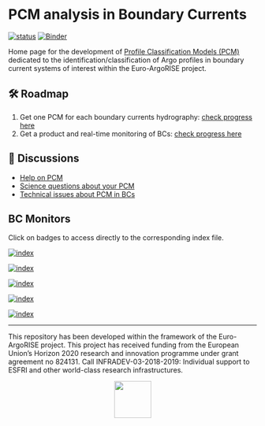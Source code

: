 # PCM analysis in Boundary Currents

[![status](https://img.shields.io/badge/lifecycle-experimental-orange)](https://lifecycle.r-lib.org/articles/stages.html#experimental)
[![Binder](https://img.shields.io/static/v1.svg?logo=Jupyter&label=MyBinder&message=demo&color=blue)](https://mybinder.org/v2/gh/euroargodev/binder-sandbox/virtual-fleet?urlpath=git-pull%3Frepo%3Dhttps%253A%252F%252Fgithub.com%252Feuroargodev%252Fboundary_currents_pcm%26urlpath%3Dlab%252Ftree%252Fboundary_currents_pcm%252Fdocs%252FPCM-demo.ipynb)

Home page for the development of [Profile Classification Models (PCM)](https://pyxpcm.readthedocs.io/en/latest/overview.html) dedicated to the identification/classification of Argo profiles in boundary current systems of interest within the Euro-ArgoRISE project. 


## 🛠 Roadmap
1. Get one PCM for each boundary currents hydrography: [check progress here](https://github.com/euroargodev/boundary_currents_pcm/projects/1)
2. Get a product and real-time monitoring of BCs: [check progress here](https://github.com/euroargodev/boundary_currents_pcm/projects/2)

## 👋 Discussions
- [Help on PCM](https://github.com/euroargodev/boundary_currents/discussions/6)
- [Science questions about your PCM](https://github.com/euroargodev/boundary_currents/discussions?discussions_q=label%3Aclassification)
- [Technical issues about PCM in BCs](https://github.com/euroargodev/boundary_currents_pcm/issues)

## BC Monitors

Click on badges to access directly to the corresponding index file.

[![index](https://img.shields.io/endpoint?url=https://raw.githubusercontent.com/euroargodev/boundary_currents_pcm/main/data/BCstatus_GSE_tight.json)](https://raw.githubusercontent.com/euroargodev/boundary_currents_pcm/main/data/BCstatus_GSE_tight.txt)

[![index](https://img.shields.io/endpoint?url=https://raw.githubusercontent.com/euroargodev/boundary_currents_pcm/main/data/BCstatus_GoC.json)](https://raw.githubusercontent.com/euroargodev/boundary_currents_pcm/main/data/BCstatus_GoC.txt)

[![index](https://img.shields.io/endpoint?url=https://raw.githubusercontent.com/euroargodev/boundary_currents_pcm/main/data/BCstatus_West_Med.json)](https://raw.githubusercontent.com/euroargodev/boundary_currents_pcm/main/data/BCstatus_West_Med.txt)

[![index](https://img.shields.io/endpoint?url=https://raw.githubusercontent.com/euroargodev/boundary_currents_pcm/main/data/BCstatus_Lig_Sea.json)](https://raw.githubusercontent.com/euroargodev/boundary_currents_pcm/main/data/BCstatus_Lig_Sea.txt)

[![index](https://img.shields.io/endpoint?url=https://raw.githubusercontent.com/euroargodev/boundary_currents_pcm/main/data/BCstatus_EGC.json)](https://raw.githubusercontent.com/euroargodev/boundary_currents_pcm/main/data/BCstatus_EGC.txt)

***
This repository has been developed within the framework of the Euro-ArgoRISE project. This project has received funding from the European Union’s Horizon 2020 research and innovation programme under grant agreement no 824131. Call INFRADEV-03-2018-2019: Individual support to ESFRI and other world-class research infrastructures.

<p align="center">
<a href="https://www.euro-argo.eu/EU-Projects/Euro-Argo-RISE-2019-2022">
<img src="https://user-images.githubusercontent.com/59824937/146353317-56b3e70e-aed9-40e0-9212-3393d2e0ddd9.png" height="75"/>
</a>
</p>
